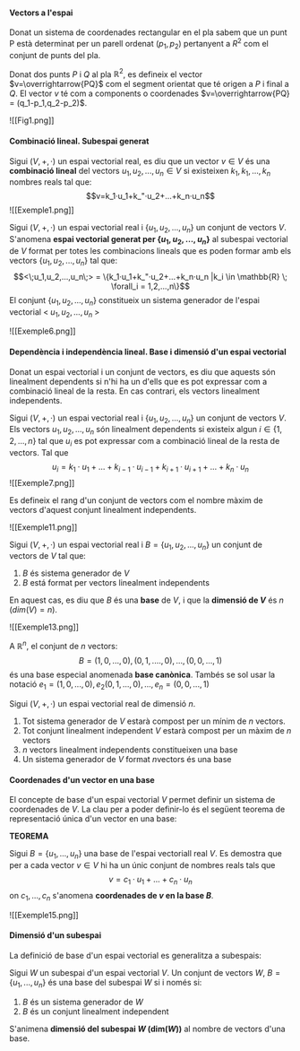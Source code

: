#### Vectors a l'espai

Donat un sistema de coordenades rectangular en el pla sabem que un punt P està determinat per un parell ordenat $(p_1,p_2)$ pertanyent a $R^2$ com el conjunt de punts del pla.

Donat dos punts $P$ i $Q$ al pla $\mathbb{R}^2$, es defineix el vector $v=\overrightarrow{PQ}$ com el segment orientat que té origen a $P$ i final a $Q$. El vector $v$ té com a components o coordenades $v=\overrightarrow{PQ} = (q_1-p_1,q_2-p_2)$.

![[Fig1.png]]

#### Combinació lineal. Subespai generat

Sigui $(V,+,·)$ un espai vectorial real, es diu que un vector $v \in V$ és una **combinació lineal** del vectors $u_1,u_2,...,u_n \in V$ si existeixen $k_1,k_1,...,k_n$ nombres reals tal que: $$v=k_1·u_1+k_"·u_2+...+k_n·u_n$$
![[Exemple1.png]]



Sigui $(V,+,·)$ un espai vectorial real i $\{u_1,u_2,...,u_n\}$ un conjunt de vectors $V$. S'anomena **espai vectorial generat per $\{u_1,u_2,...,u_n\}$** al subespai vectorial de $V$ format per totes les combinacions lineals que es poden formar amb els vectors $\{u_1,u_2,...,u_n\}$ tal que: $$<\;u_1,u_2,...,u_n\;> = \{k_1·u_1+k_"·u_2+...+k_n·u_n |k_i \in \mathbb{R} \; \forall_i = 1,2,...,n\}$$
El conjunt $\{u_1,u_2,...,u_n\}$ constitueix un sistema generador de l'espai vectorial $<\;u_1,u_2,...,u_n\;>$

![[Exemple6.png]]
#### Dependència i independència lineal. Base i dimensió d'un espai vectorial

Donat un espai vectorial i un conjunt de vectors, es diu que aquests són linealment dependents si n'hi ha un d'ells que es pot expressar com a combinació lineal de la resta. En cas contrari, els vectors linealment independents. 

Sigui $(V,+,·)$ un espai vectorial real i $\{u_1,u_2,...,u_n\}$ un conjunt de vectors $V$. Els vectors $u_1,u_2,...,u_n$ són linealment dependents si existeix algun $i \in \{1,2,...,n\}$ tal que $u_i$ es pot expressar com a combinació lineal de la resta de vectors. Tal que $$u_i=k_1·u_1+...+k_{i-1}·u_{i-1}+k_{i+1}·u_{i+1}+...+k_n·u_n$$
![[Exemple7.png]]

Es defineix el rang d'un conjunt de vectors com el nombre màxim de vectors d'aquest conjunt linealment independents. 

![[Exemple11.png]]

Sigui $(V,+,·)$ un espai vectorial real i $B=\{u_1,u_2,...,u_n\}$ un conjunt de vectors de $V$ tal que: 

1. $B$ és sistema generador de $V$
2. $B$ está format per vectors linealment independents

En aquest cas, es diu que $B$ és una **base** de $V$, i que la **dimensió de $V$** és $n\;(dim(V)=n)$.

![[Exemple13.png]]

A $\mathbb{R}^n$, el conjunt de $n$ vectors: $$B={(1,0,...,0),(0,1,....,0),...,(0,0,...,1)}$$ és una base especial anomenada **base canònica**.
Tambés se sol usar la notació $e_1=(1,0,...,0),e_2(0,1,...,0),...,e_n=(0,0,...,1)$ 

Sigui $(V,+,·)$ un espai vectorial real de dimensió $n$.

1. Tot sistema generador de $V$ estarà compost per un mínim de $n$ vectors.
2. Tot conjunt linealment independent $V$ estarà compost per un màxim de $n$ vectors
3. $n$ vectors linealment independents constitueixen una base
4. Un sistema generador de $V$ format $n$vectors és una base

#### Coordenades d'un vector en una base

El concepte de base d'un espai vectorial $V$ permet definir un sistema de coordenades de $V$. La clau per a poder definir-lo és el següent teorema de representació única d'un vector en una base:

**TEOREMA** 

Sigui $B=\{u_1,...,u_n\}$ una base de l'espai vectoriall real $V$. Es demostra que per a cada vector $v \in V$ hi ha un únic conjunt de nombres reals tals que $$v=c_1·u_1+...+c_n·u_n$$ on $c_1,...,c_n$ s'anomena **coordenades de $v$ en la base $B$**.

![[Exemple15.png]]

#### Dimensió d'un subespai

La definició de base d'un espai vectorial es generalitza a subespais:

Sigui $W$ un subespai d'un espai vectorial $V$. Un conjunt de vectors $W$, $B=\{u_1,...,u_n\}$ és una base del subespai $W$ si i només si:

1. $B$ és un sistema generador de $W$
2. $B$ és un conjunt linealment independent

S'animena **dimensió del subespai $W$ (dim($W$))** al nombre de vectors d'una base.
